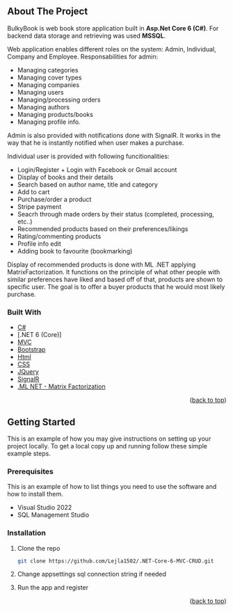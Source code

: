 ## About The Project

BulkyBook is web book store application built in **Asp.Net Core 6 (C#)**. For backend data storage and retrieving was used **MSSQL**.

Web application enables different roles on the system: Admin, Individual, Company and Employee.
Responsabilities for admin:
  - Managing categories
  - Managing cover types
  - Managing companies
  - Managing users
  - Managing/processing orders
  - Managing authors
  - Managing products/books
  - Managing profile info.

Admin is also provided with notifications done with SignalR. It works in the way that he is instantly notified when user makes a purchase.

Individual user is provided with following funcitionalities:
  - Login/Register + Login with Facebook or Gmail account
  - Display of books and their details
  - Search based on author name, title and category
  - Add to cart
  - Purchase/order a product
  - Stripe payment
  - Seacrh through made orders by their status (completed, processing, etc..)
  - Recommended products based on their preferences/likings
  - Rating/commenting products
  - Profile info edit
  - Adding book to favourite (bookmarking)

Display of recommended products is done with ML .NET applying MatrixFactorization. It functions on the principle of what other people with similar
preferences have liked and based off of that, products are shown to specific user. The goal is to offer a buyer products that he would most likely
purchase.

### Built With

* [C#](https://docs.microsoft.com/en-us/dotnet/csharp/)
* [.NET 6 (Core)]
* [MVC](https://developer.mozilla.org/en-US/docs/Glossary/MVC)
* [Bootstrap](https://getbootstrap.com)
* [Html](https://html.com/)
* [CSS](https://developer.mozilla.org/en-US/docs/Web/CSS)
* [JQuery](https://jquery.com)
* [SignalR]([https://getbootstrap.com](https://dotnet.microsoft.com/en-us/apps/aspnet/signalr))
* [.ML NET - Matrix Factorization](https://jquery.com)

<p align="right">(<a href="#top">back to top</a>)</p>

<!-- GETTING STARTED -->
## Getting Started

This is an example of how you may give instructions on setting up your project locally.
To get a local copy up and running follow these simple example steps.

### Prerequisites

This is an example of how to list things you need to use the software and how to install them.
* Visual Studio 2022
* SQL Management Studio


### Installation

1. Clone the repo
   ```sh
   git clone https://github.com/Lejla1502/.NET-Core-6-MVC-CRUD.git
   ```
2. Change appsettings sql connection string if needed
   
3. Run the app and register

<p align="right">(<a href="#top">back to top</a>)</p>


